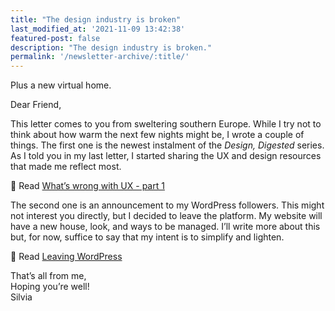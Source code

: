 ```yaml
---
title: "The design industry is broken"
last_modified_at: '2021-11-09 13:42:38'
featured-post: false
description: "The design industry is broken."
permalink: '/newsletter-archive/:title/'
---
```


<p class="lead">Plus a new virtual home.</p>

<!--more-->

Dear Friend,

This letter comes to you from sweltering southern Europe. While I try not to think about how warm the next few nights might be, I wrote a couple of things. The first one is the newest instalment of the *Design, Digested* series. As I told you in my last letter, I started sharing the UX and design resources that made me reflect most.

<p class="detached">🔗 Read <a href="https://silviamaggidesign.com/design-digested/whats-wrong-with-ux-part-1/">What’s wrong with UX - part 1</a></p>

<p class="detached">The second one is an announcement to my WordPress followers. This might not interest you directly, but I decided to leave the platform. My website will have a new house, look, and ways to be managed. I’ll write more about this but, for now, suffice to say that my intent is to simplify and lighten.</p>

<p class="detached">🔗 Read <a href="https://silviamaggidesign.com/personal/leaving-wordpress/">Leaving WordPress</a></p>

<p class="detached">That’s all from me,<br>
Hoping you’re well!
<br>
Silvia</p>